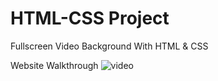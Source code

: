# HTML-CSS Project
Fullscreen Video Background With HTML & CSS

Website Walkthrough
![video](https://user-images.githubusercontent.com/48667844/55170513-b2525900-519c-11e9-950e-86a64633e690.gif)


